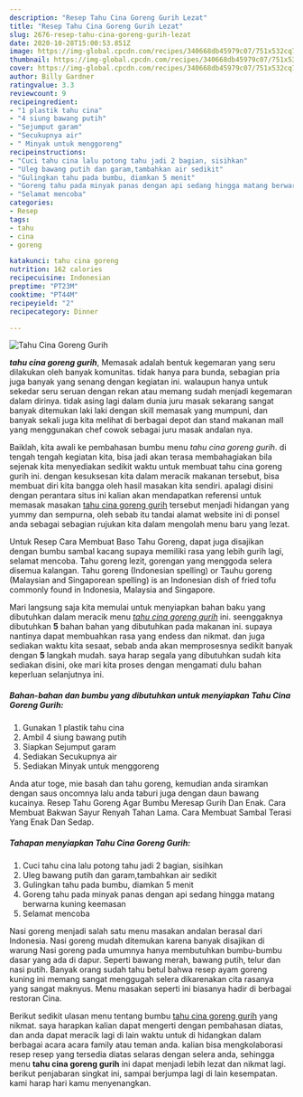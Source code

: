 ```yaml
---
description: "Resep Tahu Cina Goreng Gurih Lezat"
title: "Resep Tahu Cina Goreng Gurih Lezat"
slug: 2676-resep-tahu-cina-goreng-gurih-lezat
date: 2020-10-28T15:00:53.851Z
image: https://img-global.cpcdn.com/recipes/340668db45979c07/751x532cq70/tahu-cina-goreng-gurih-foto-resep-utama.jpg
thumbnail: https://img-global.cpcdn.com/recipes/340668db45979c07/751x532cq70/tahu-cina-goreng-gurih-foto-resep-utama.jpg
cover: https://img-global.cpcdn.com/recipes/340668db45979c07/751x532cq70/tahu-cina-goreng-gurih-foto-resep-utama.jpg
author: Billy Gardner
ratingvalue: 3.3
reviewcount: 9
recipeingredient:
- "1 plastik tahu cina"
- "4 siung bawang putih"
- "Sejumput garam"
- "Secukupnya air"
- " Minyak untuk menggoreng"
recipeinstructions:
- "Cuci tahu cina lalu potong tahu jadi 2 bagian, sisihkan"
- "Uleg bawang putih dan garam,tambahkan air sedikit"
- "Gulingkan tahu pada bumbu, diamkan 5 menit"
- "Goreng tahu pada minyak panas dengan api sedang hingga matang berwarna kuning keemasan"
- "Selamat mencoba"
categories:
- Resep
tags:
- tahu
- cina
- goreng

katakunci: tahu cina goreng 
nutrition: 162 calories
recipecuisine: Indonesian
preptime: "PT23M"
cooktime: "PT44M"
recipeyield: "2"
recipecategory: Dinner

---
```



![Tahu Cina Goreng Gurih](https://img-global.cpcdn.com/recipes/340668db45979c07/751x532cq70/tahu-cina-goreng-gurih-foto-resep-utama.jpg)

<b><i>tahu cina goreng gurih</i></b>, Memasak adalah bentuk kegemaran yang seru dilakukan oleh banyak komunitas. tidak hanya para bunda, sebagian pria juga banyak yang senang dengan kegiatan ini. walaupun hanya untuk sekedar seru seruan dengan rekan atau memang sudah menjadi kegemaran dalam dirinya. tidak asing lagi dalam dunia juru masak sekarang sangat banyak ditemukan laki laki dengan skill memasak yang mumpuni, dan banyak sekali juga kita melihat di berbagai depot dan stand makanan mall yang menggunakan chef cowok sebagai juru masak andalan nya.

Baiklah, kita awali ke pembahasan bumbu menu <i>tahu cina goreng gurih</i>. di tengah tengah kegiatan kita, bisa jadi akan terasa membahagiakan bila sejenak kita menyediakan sedikit waktu untuk membuat tahu cina goreng gurih ini. dengan kesuksesan kita dalam meracik makanan tersebut, bisa membuat diri kita bangga oleh hasil masakan kita sendiri. apalagi disini dengan perantara situs ini kalian akan mendapatkan referensi untuk memasak masakan <u>tahu cina goreng gurih</u> tersebut menjadi hidangan yang yummy dan sempurna, oleh sebab itu tandai alamat website ini di ponsel anda sebagai sebagian rujukan kita dalam mengolah menu baru yang lezat.

Untuk Resep Cara Membuat Baso Tahu Goreng, dapat juga disajikan dengan bumbu sambal kacang supaya memiliki rasa yang lebih gurih lagi, selamat mencoba. Tahu goreng lezit, gorengan yang menggoda selera disemua kalangan. Tahu goreng (Indonesian spelling) or Tauhu goreng (Malaysian and Singaporean spelling) is an Indonesian dish of fried tofu commonly found in Indonesia, Malaysia and Singapore.


Mari langsung saja kita memulai untuk menyiapkan bahan baku yang dibutuhkan dalam meracik menu <u><i>tahu cina goreng gurih</i></u> ini. seenggaknya dibutuhkan <b>5</b> bahan bahan yang dibutuhkan pada makanan ini. supaya nantinya dapat membuahkan rasa yang endess dan nikmat. dan juga sediakan waktu kita sesaat, sebab anda akan memprosesnya sedikit banyak dengan <b>5</b> langkah mudah. saya harap segala yang dibutuhkan sudah kita sediakan disini, oke mari kita proses dengan mengamati dulu bahan keperluan selanjutnya ini.

<!--inarticleads1-->

##### Bahan-bahan dan bumbu yang dibutuhkan untuk menyiapkan Tahu Cina Goreng Gurih:

1. Gunakan 1 plastik tahu cina
1. Ambil 4 siung bawang putih
1. Siapkan Sejumput garam
1. Sediakan Secukupnya air
1. Sediakan  Minyak untuk menggoreng


Anda atur toge, mie basah dan tahu goreng, kemudian anda siramkan dengan saus oncomnya lalu anda taburi juga dengan daun bawang kucainya. Resep Tahu Goreng Agar Bumbu Meresap Gurih Dan Enak. Cara Membuat Bakwan Sayur Renyah Tahan Lama. Cara Membuat Sambal Terasi Yang Enak Dan Sedap. 

<!--inarticleads2-->

##### Tahapan menyiapkan Tahu Cina Goreng Gurih:

1. Cuci tahu cina lalu potong tahu jadi 2 bagian, sisihkan
1. Uleg bawang putih dan garam,tambahkan air sedikit
1. Gulingkan tahu pada bumbu, diamkan 5 menit
1. Goreng tahu pada minyak panas dengan api sedang hingga matang berwarna kuning keemasan
1. Selamat mencoba


Nasi goreng menjadi salah satu menu masakan andalan berasal dari Indonesia. Nasi goreng mudah ditemukan karena banyak disajikan di warung Nasi goreng pada umumnya hanya membutuhkan bumbu-bumbu dasar yang ada di dapur. Seperti bawang merah, bawang putih, telur dan nasi putih. Banyak orang sudah tahu betul bahwa resep ayam goreng kuning ini memang sangat menggugah selera dikarenakan cita rasanya yang sangat maknyus. Menu masakan seperti ini biasanya hadir di berbagai restoran Cina. 

Berikut sedikit ulasan menu tentang bumbu <u>tahu cina goreng gurih</u> yang nikmat. saya harapkan kalian dapat mengerti dengan pembahasan diatas, dan anda dapat meracik lagi di lain waktu untuk di hidangkan dalam berbagai acara acara family atau teman anda. kalian bisa mengkolaborasi resep resep yang tersedia diatas selaras dengan selera anda, sehingga menu <b>tahu cina goreng gurih</b> ini dapat menjadi lebih lezat dan nikmat lagi. berikut penjabaran singkat ini, sampai berjumpa lagi di lain kesempatan. kami harap hari kamu menyenangkan.
